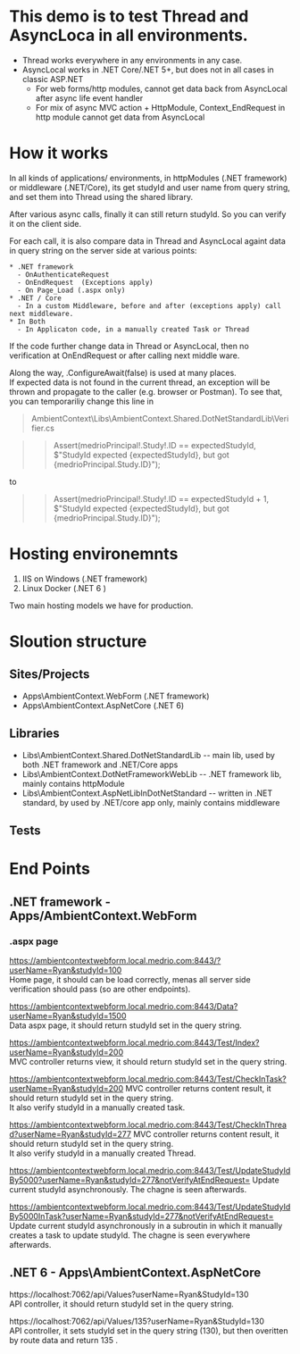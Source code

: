 # This demo is to test Thread and AsyncLoca in all environments.  
* Thread works everywhere in any environments in any case.
* AsyncLocal works in .NET Core/.NET 5+, but does not in all cases in classic ASP.NET 
  - For web forms/http modules, cannot get data back from AsyncLocal after async life event handler
  - For mix of async MVC action + HttpModule, Context_EndRequest in http module cannot get data from AsyncLocal

# How it works
In all kinds of applications/ environments, in httpModules (.NET framework) or middleware (.NET/Core), its get studyId 
and user name from query string, and set them into Thread using the shared library.

After various async calls, finally it can still return studyId.  So you can verify it on the client side.

For each call, it is also compare data in Thread and AsyncLocal againt data in query string on the server side at various points:

	* .NET framework
	  - OnAuthenticateRequest
	  - OnEndRequest  (Exceptions apply)
	  - On Page_Load (.aspx only) 
	* .NET / Core
	  - In a custom Middleware, before and after (exceptions apply) call next middleware.
    * In Both
	  - In Applicaton code, in a manually created Task or Thread

If the code further change data in Thread or AsyncLocal, then no verification at OnEndRequest or after calling next middle ware.

Along the way, .ConfigureAwait(false) is used at many places.  
If expected data is not found in the current thread, an exception will be thrown and propagate to the caller 
(e.g. browser or Postman).  To see that, you can temporariliy change this line in   

> AmbientContext\Libs\AmbientContext.Shared.DotNetStandardLib\Verifier.cs  

>> Assert(medrioPrincipal!.Study!.ID == expectedStudyId, $"StudyId expected {expectedStudyId}, but got {medrioPrincipal.Study.ID}");  

  to  
>> Assert(medrioPrincipal!.Study!.ID == expectedStudyId + 1, $"StudyId expected {expectedStudyId}, but got {medrioPrincipal.Study.ID}");  

# Hosting environemnts
1. IIS on Windows (.NET framework)  
2. Linux Docker (.NET 6 )

Two main hosting models we have for production.

# Sloution structure

## Sites/Projects

* Apps\AmbientContext.WebForm    (.NET framework)
* Apps\AmbientContext.AspNetCore (.NET 6)

## Libraries
* Libs\AmbientContext.Shared.DotNetStandardLib -- main lib, used by both .NET framework and .NET/Core apps
* Libs\AmbientContext.DotNetFrameworkWebLib -- .NET framework lib, mainly contains httpModule
* Libs\AmbientContext.AspNetLibInDotNetStandard -- written in .NET standard, by used by .NET/core app only, mainly contains middleware
 
## Tests

	 
# End Points 

## .NET framework - Apps/AmbientContext.WebForm

### .aspx page
https://ambientcontextwebform.local.medrio.com:8443/?userName=Ryan&studyId=100  
Home page, it should can be load correctly, menas all server side verification should pass (so are other endpoints).

https://ambientcontextwebform.local.medrio.com:8443/Data?userName=Ryan&studyId=1500  
Data aspx page, it should return studyId set in the query string.

https://ambientcontextwebform.local.medrio.com:8443/Test/Index?userName=Ryan&studyId=200  
MVC controller returns view, it should return studyId set in the query string.

https://ambientcontextwebform.local.medrio.com:8443/Test/CheckInTask?userName=Ryan&studyId=200
MVC controller returns content result, it should return studyId set in the query string.  
It also verify studyId in a manually created task.

https://ambientcontextwebform.local.medrio.com:8443/Test/CheckInThread?userName=Ryan&studyId=277
MVC controller returns content result, it should return studyId set in the query string.  
It also verify studyId in a manually created Thread.

https://ambientcontextwebform.local.medrio.com:8443/Test/UpdateStudyIdBy5000?userName=Ryan&studyId=277&notVerifyAtEndRequest=
Update current studyId asynchronously. The chagne is seen afterwards.


https://ambientcontextwebform.local.medrio.com:8443/Test/UpdateStudyIdBy5000InTask?userName=Ryan&studyId=277&notVerifyAtEndRequest=
Update current studyId asynchronously in a subroutin in which it manually creates a task to update studyId. The chagne is seen everywhere afterwards.

## .NET 6 - Apps\AmbientContext.AspNetCore
https://localhost:7062/api/Values?userName=Ryan&StudyId=130  
API controller, it should return studyId set in the query string.

https://localhost:7062/api/Values/135?userName=Ryan&StudyId=130  
API controller, it sets studyId set in the query string (130), but then overitten by route data and return 135 .

